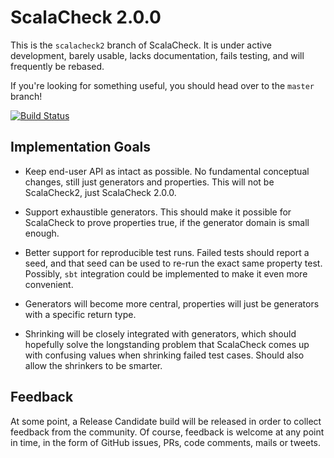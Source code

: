 # ScalaCheck 2.0.0

This is the `scalacheck2` branch of ScalaCheck. It is under active development,
barely usable, lacks documentation, fails testing, and will frequently be
rebased.

If you're looking for something useful, you should head over to the `master`
branch!

[![Build Status](https://secure.travis-ci.org/rickynils/scalacheck.png?branch=scalacheck2)](http://travis-ci.org/rickynils/scalacheck)

## Implementation Goals

* Keep end-user API as intact as possible. No fundamental conceptual changes,
  still just generators and properties. This will not be ScalaCheck2, just
  ScalaCheck 2.0.0.

* Support exhaustible generators. This should make it possible for ScalaCheck
  to prove properties true, if the generator domain is small enough.

* Better support for reproducible test runs. Failed tests should report a seed,
  and that seed can be used to re-run the exact same property test. Possibly,
  `sbt` integration could be implemented to make it even more convenient.

* Generators will become more central, properties will just be generators with
  a specific return type.

* Shrinking will be closely integrated with generators, which should hopefully
  solve the longstanding problem that ScalaCheck comes up with confusing values
  when shrinking failed test cases. Should also allow the shrinkers to be
  smarter.

## Feedback

At some point, a Release Candidate build will be released in order to collect
feedback from the community. Of course, feedback is welcome at any point in
time, in the form of GitHub issues, PRs, code comments, mails or tweets.
